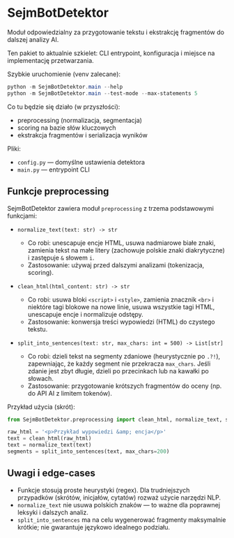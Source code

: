 # SejmBotDetektor

Moduł odpowiedzialny za przygotowanie tekstu i ekstrakcję fragmentów do dalszej analizy AI.

Ten pakiet to aktualnie szkielet: CLI entrypoint, konfiguracja i miejsce na implementację przetwarzania.

Szybkie uruchomienie (venv zalecane):

```powershell
python -m SejmBotDetektor.main --help
python -m SejmBotDetektor.main --test-mode --max-statements 5
```

Co tu będzie się działo (w przyszłości):
- preprocessing (normalizacja, segmentacja)
- scoring na bazie słów kluczowych
- ekstrakcja fragmentów i serializacja wyników

Pliki:
- `config.py` — domyślne ustawienia detektora
- `main.py` — entrypoint CLI

Funkcje preprocessing
---------------------

SejmBotDetektor zawiera moduł `preprocessing` z trzema podstawowymi funkcjami:

- `normalize_text(text: str) -> str`
	- Co robi: unescapuje encje HTML, usuwa nadmiarowe białe znaki, zamienia tekst na małe litery (zachowuje polskie znaki diakrytyczne) i zastępuje `&` słowem ` i `.
	- Zastosowanie: używaj przed dalszymi analizami (tokenizacja, scoring).

- `clean_html(html_content: str) -> str`
	- Co robi: usuwa bloki `<script>` i `<style>`, zamienia znacznik `<br>` i niektóre tagi blokowe na nowe linie, usuwa wszystkie tagi HTML, unescapuje encje i normalizuje odstępy.
	- Zastosowanie: konwersja treści wypowiedzi (HTML) do czystego tekstu.

- `split_into_sentences(text: str, max_chars: int = 500) -> List[str]`
	- Co robi: dzieli tekst na segmenty zdaniowe (heurystycznie po `.?!`), zapewniając, że każdy segment nie przekracza `max_chars`. Jeśli zdanie jest zbyt długie, dzieli po przecinkach lub na kawałki po słowach.
	- Zastosowanie: przygotowanie krótszych fragmentów do oceny (np. do API AI z limitem tokenów).

Przykład użycia (skrót):

```python
from SejmBotDetektor.preprocessing import clean_html, normalize_text, split_into_sentences

raw_html = '<p>Przykład wypowiedzi &amp; encja</p>'
text = clean_html(raw_html)
text = normalize_text(text)
segments = split_into_sentences(text, max_chars=200)
```

Uwagi i edge-cases
-------------------
- Funkcje stosują proste heurystyki (regex). Dla trudniejszych przypadków (skrótów, inicjałów, cytatów) rozważ użycie narzędzi NLP.
- `normalize_text` nie usuwa polskich znaków — to ważne dla poprawnej leksyki i dalszych analiz.
- `split_into_sentences` ma na celu wygenerować fragmenty maksymalnie krótkie; nie gwarantuje językowo idealnego podziału.

